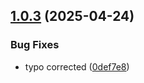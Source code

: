 ## [1.0.3](https://github.com/EstebanGZam/my-infra-repo/compare/v1.0.2...v1.0.3) (2025-04-24)


### Bug Fixes

* typo corrected ([0def7e8](https://github.com/EstebanGZam/my-infra-repo/commit/0def7e8fb1f61313024878661665690c74921ed9))
